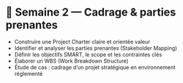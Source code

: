 # 🧭 Semaine 2 — Cadrage & parties prenantes

- Construire une Project Charter claire et orientée valeur
- Identifier et analyser les parties prenantes (Stakeholder Mapping)
- Définir les objectifs SMART, le scope et les contraintes clés
- Élaborer un WBS (Work Breakdown Structure)
- Étude de cas : cadrage d’un projet stratégique en environnement réglementé

